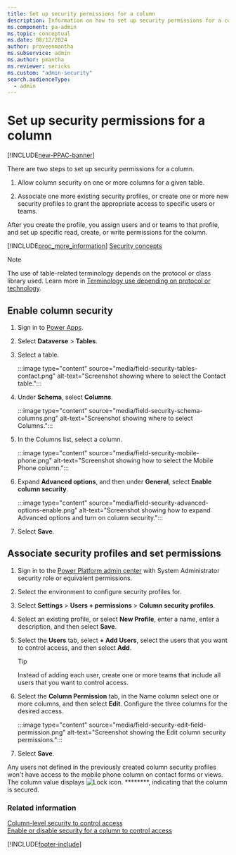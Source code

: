```yaml
---
title: Set up security permissions for a column
description: Information on how to set up security permissions for a column.
ms.component: pa-admin
ms.topic: conceptual
ms.date: 08/12/2024
author: praveenmantha
ms.subservice: admin
ms.author: pmantha
ms.reviewer: sericks
ms.custom: "admin-security"
search.audienceType: 
  - admin
---
```

# Set up security permissions for a column 

[!INCLUDE[new-PPAC-banner](~/includes/new-PPAC-banner.md)]

There are two steps to set up security permissions for a column.

1. Allow column security on one or more columns for a given table.  
  
1. Associate one more existing security profiles, or create one or more new security profiles to grant the appropriate access to specific users or teams.  

After you create the profile, you assign users and or teams to that profile, and set up specific read, create, or write permissions for the column.  
  
[!INCLUDE[proc_more_information](../includes/proc-more-information.md)] [Security concepts](wp-security-cds.md)  

> [!NOTE]
> The use of table-related terminology depends on the protocol or class library used. Learn more in [Terminology use depending on protocol or technology](/power-apps/developer/data-platform/understand-terminology).


## Enable column security

1. Sign in to [Power Apps](https://make.powerapps.com/).

1. Select **Dataverse** > **Tables**.

1. Select a table.

   :::image type="content" source="media/field-security-tables-contact.png" alt-text="Screenshot showing where to select the Contact table.":::

1. Under **Schema**, select **Columns**.

   :::image type="content" source="media/field-security-schema-columns.png" alt-text="Screenshot showing where to select Columns.":::

1. In the Columns list, select a column.

   :::image type="content" source="media/field-security-mobile-phone.png" alt-text="Screenshot showing how to select the Mobile Phone column.":::

1. Expand **Advanced options**, and then under **General**, select **Enable column security**.

   :::image type="content" source="media/field-security-advanced-options-enable.png" alt-text="Screenshot showing how to expand Advanced options and turn on column security.":::

1. Select **Save**.

## Associate security profiles and set permissions

<!-- fwlink  https://go.microsoft.com/fwlink/?linkid=2193903 -->

1. Sign in to the [Power Platform admin center](https://admin.powerplatform.microsoft.com) with System Administrator security role or equivalent permissions.

1. Select the environment to configure security profiles for. 

1. Select **Settings** > **Users + permissions** > **Column security profiles**. 

1. Select an existing profile, or select **New Profile**, enter a name, enter a description, and then select **Save**.  

1. Select the **Users** tab, select **+ Add Users**, select the users that you want to control access, and then select **Add**. 

    > [!TIP]
    > Instead of adding each user, create one or more teams that include all users that you want to control access. 

1. Select the **Column Permission** tab, in the Name column select one or more columns, and then select **Edit**. Configure the three columns for the desired access.  

   :::image type="content" source="media/field-security-edit-field-permission.png" alt-text="Screenshot showing the Edit column security permissions.":::

1. Select **Save**.

Any users not defined in the previously created column security profiles won't have access to the mobile phone column on contact forms or views. The column value displays ![Lock icon.](../admin/media/admin-field-level-security-lock.png "Lock icon") ********, indicating that the column is secured.  
  
### Related information  
[Column-level security to control access](field-level-security.md) <br />
[Enable or disable security for a column to control access](enable-disable-security-field.md)  





[!INCLUDE[footer-include](../includes/footer-banner.md)]



